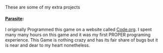 These are some of my extra projects

#### [Parasite](https://studio.code.org/projects/gamelab/soUL_QYf-GB6COfxI166hbMCrXgdkpScTMsAQ8FbnRw):
  I originally Programmed this game on a website called [Code.org](https://studio.code.org/home). I spent many many hours on this game and it was my first PROPER programing experience.
  This Game is nothing crazy and has its fair share of bugs but it is near and dear to my heart nonetheless.
